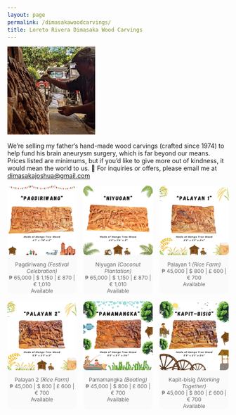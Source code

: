 ```yaml
---
layout: page
permalink: /dimasakawoodcarvings/
title: Loreto Rivera Dimasaka Wood Carvings
---
```


<div class="home">

<dl id="" class="wp-caption alignright" style="max-width: 200px">
    <dt><a href="/images/papa.jpg"><img class="" src="/images/papa.jpg"/></a></dt>
</dl>

We’re selling my father’s hand-made wood carvings (crafted since 1974) to help fund his brain aneurysm surgery, which is far beyond our means. Prices listed are minimums, but if you’d like to give more out of kindness, it would mean the world to us. 💙 For inquiries or offers, please email me at <a href="mailto:dimasakajoshua@gmail.com">dimasakajoshua@gmail.com</a></p>

<style>
  .gallery-grid {
    display: grid;
    grid-template-columns: repeat(3, 1fr); /* 3 columns on desktop */
    gap: 16px;
    margin-bottom: 2rem;
  }

  .carousel-item {
    background: #fafafa;
    border-radius: 12px;
    overflow: hidden;
    position: relative;
  }

  /* Make the image container scrollable horizontally */
  .carousel-strip {
    display: flex;
    gap: 8px;
    overflow-x: auto;
    padding-bottom: 10px;
  }

  /* Ensure images fill the grid item, keeping them square */
  .carousel-strip img {
    width: 100%;  /* Make image width 100% of its container */
    height: 100%; /* Make image height 100% of its container */
    object-fit: cover; /* Cover the space while maintaining aspect ratio */
    border-radius: 8px;
    flex-shrink: 0;
  }

  /* Hide the scrollbar in a cleaner way */
  .carousel-strip::-webkit-scrollbar {
    height: 6px;
  }

  .carousel-strip::-webkit-scrollbar-thumb {
    background-color: #ccc;
    border-radius: 3px;
  }

  /* Caption styles */
  figcaption {
    font-size: 0.75rem;
    text-align: center;
    color: #666;
    margin-top: 4px;
  }

  /* Responsive grid (for smaller screens) */
  @media (max-width: 768px) {
    .gallery-grid {
      grid-template-columns: repeat(2, 1fr); /* 2 columns for medium screens */
    }
    .carousel-strip img {
      height: 100%; /* Image will fill container */
      width: 100%;
    }
  }

  @media (max-width: 480px) {
    .gallery-grid {
      grid-template-columns: 1fr; /* 1 column for small screens */
    }
    .carousel-strip img {
      height: 100%; /* Image will fill container */
      width: 100%;
    }
  }
</style>

<!-- <h2>Instagram-like Collage</h2> -->

<div class="gallery-grid">


  <div class="carousel-item">
    <div class="carousel-strip">
      <img src="/images/dimasakawoodcarvings/01_pagdiriwang/10.jpg" alt="1a">
      <img src="/images/dimasakawoodcarvings/01_pagdiriwang/11.jpg" alt="1b">
      <img src="/images/dimasakawoodcarvings/01_pagdiriwang/12.jpg" alt="1c">
      <img src="/images/dimasakawoodcarvings/01_pagdiriwang/13.jpg" alt="1d">
      <img src="/images/dimasakawoodcarvings/01_pagdiriwang/14.jpg" alt="1e">
      <img src="/images/dimasakawoodcarvings/01_pagdiriwang/15.jpg" alt="1f">
      <img src="/images/dimasakawoodcarvings/01_pagdiriwang/16.gif" alt="1g">
    </div>
    <figcaption>Pagdiriwang <i>(Festival Celebration)</i><br>₱ 65,000 | $ 1,150 | £ 870 | € 1,010<br>Available</figcaption>
  </div>

  <div class="carousel-item">
    <div class="carousel-strip">
      <img src="/images/dimasakawoodcarvings/02_niyugan/17.jpg" alt="1a">
      <img src="/images/dimasakawoodcarvings/02_niyugan/18.jpg" alt="1b">
      <img src="/images/dimasakawoodcarvings/02_niyugan/19.jpg" alt="1c">
      <img src="/images/dimasakawoodcarvings/02_niyugan/20.jpg" alt="1d">
      <img src="/images/dimasakawoodcarvings/02_niyugan/21.jpg" alt="1e">
      <img src="/images/dimasakawoodcarvings/02_niyugan/22.jpg" alt="1f">
      <img src="/images/dimasakawoodcarvings/02_niyugan/23.gif" alt="1g">
    </div>
    <figcaption>Niyugan <i>(Coconut Plantation)</i><br>₱ 65,000 | $ 1,150 | £ 870 | € 1,010<br>Available</figcaption>
  </div>

  <div class="carousel-item">
    <div class="carousel-strip">
      <img src="/images/dimasakawoodcarvings/03_palayan1/24.jpg" alt="1a">
      <img src="/images/dimasakawoodcarvings/03_palayan1/25.jpg" alt="1b">
      <img src="/images/dimasakawoodcarvings/03_palayan1/26.jpg" alt="1c">
      <img src="/images/dimasakawoodcarvings/03_palayan1/27.jpg" alt="1d">
      <img src="/images/dimasakawoodcarvings/03_palayan1/28.jpg" alt="1e">
      <img src="/images/dimasakawoodcarvings/03_palayan1/29.jpg" alt="1f">
      <img src="/images/dimasakawoodcarvings/03_palayan1/30.gif" alt="1g">
    </div>
    <figcaption>Palayan 1 <i>(Rice Farm)</i><br>₱ 45,000 | $ 800 | £ 600 | € 700<br>Available</figcaption>
  </div>

  <div class="carousel-item">
    <div class="carousel-strip">
      <img src="/images/dimasakawoodcarvings/04_palayan2/31.jpg" alt="1a">
      <img src="/images/dimasakawoodcarvings/04_palayan2/32.jpg" alt="1b">
      <img src="/images/dimasakawoodcarvings/04_palayan2/33.jpg" alt="1c">
      <img src="/images/dimasakawoodcarvings/04_palayan2/34.jpg" alt="1d">
      <img src="/images/dimasakawoodcarvings/04_palayan2/35.jpg" alt="1e">
      <img src="/images/dimasakawoodcarvings/04_palayan2/36.jpg" alt="1f">
      <img src="/images/dimasakawoodcarvings/04_palayan2/37.gif" alt="1f">
    </div>
    <figcaption>Palayan 2 <i>(Rice Farm)</i><br>₱ 45,000 | $ 800 | £ 600 | € 700<br>Available</figcaption>
  </div>

  <div class="carousel-item">
    <div class="carousel-strip">
      <img src="/images/dimasakawoodcarvings/05_pamamangka/38.jpg" alt="1a">
      <img src="/images/dimasakawoodcarvings/05_pamamangka/39.jpg" alt="1b">
      <img src="/images/dimasakawoodcarvings/05_pamamangka/40.jpg" alt="1c">
      <img src="/images/dimasakawoodcarvings/05_pamamangka/41.jpg" alt="1d">
      <img src="/images/dimasakawoodcarvings/05_pamamangka/42.jpg" alt="1e">
      <img src="/images/dimasakawoodcarvings/05_pamamangka/43.jpg" alt="1f">
      <img src="/images/dimasakawoodcarvings/05_pamamangka/44.gif" alt="1g">
    </div>
    <figcaption>Pamamangka <i>(Boating)</i><br>₱ 45,000 | $ 800 | £ 600 | € 700<br>Available</figcaption>
  </div>

  <div class="carousel-item">
    <div class="carousel-strip">
      <img src="/images/dimasakawoodcarvings/06_kapitbisig/45.jpg" alt="1a">
      <img src="/images/dimasakawoodcarvings/06_kapitbisig/46.jpg" alt="1b">
      <img src="/images/dimasakawoodcarvings/06_kapitbisig/47.jpg" alt="1c">
      <img src="/images/dimasakawoodcarvings/06_kapitbisig/48.jpg" alt="1d">
      <img src="/images/dimasakawoodcarvings/06_kapitbisig/49.jpg" alt="1e">
      <img src="/images/dimasakawoodcarvings/06_kapitbisig/50.jpg" alt="1f">
      <img src="/images/dimasakawoodcarvings/06_kapitbisig/51.gif" alt="1g">
    </div>
    <figcaption>Kapit-bisig <i>(Working Together)</i><br>₱ 45,000 | $ 800 | £ 600 | € 700<br>Available</figcaption>
  </div>

  <!-- <div class="carousel-item">
    <div class="carousel-strip">
      <img src="/images/dimasakawoodcarvings/07_koprahan/4.jpg" alt="1a">
      <img src="/images/dimasakawoodcarvings/07_koprahan/5.jpg" alt="1b">
      <img src="/images/dimasakawoodcarvings/07_koprahan/6.jpg" alt="1c">
    </div>
    <figcaption>Koprahan <i>(Coconut Plantation)</i><br>₱ 75,000 | $ 1,350 | £ 1,000 | € 1,170<br>Sold but can be requested</figcaption>
  </div>

  <div class="carousel-item">
    <div class="carousel-strip">
      <img src="/images/dimasakawoodcarvings/08_anihan/7.jpg" alt="1a">
      <img src="/images/dimasakawoodcarvings/08_anihan/8.jpg" alt="1b">
      <img src="/images/dimasakawoodcarvings/08_anihan/9.jpg" alt="1c">
    </div>
    <figcaption>Anihan <i>(Harvest Season)</i><br>₱ 75,000 | $ 1,350 | £ 1,000 | € 1,170<br>Sold but can be requested</figcaption>
  </div>

  <div class="carousel-item">
    <div class="carousel-strip">
      <img src="/images/dimasakawoodcarvings/09_barriofiesta/1.jpg" alt="1a">
      <img src="/images/dimasakawoodcarvings/09_barriofiesta/2.jpg" alt="1b">
      <img src="/images/dimasakawoodcarvings/09_barriofiesta/3.jpg" alt="1c">
    </div>
    <figcaption>Barrio Fiesta <i>(Neighborhood Festival)</i><br>₱ 75,000 | $ 1,350 | £ 1,000 | € 1,170<br>Sold but can be requested</figcaption>
  </div>  -->

</div>
